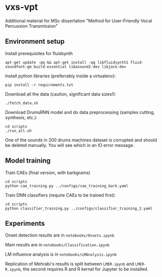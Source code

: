 # vxs-vpt

Additional material for MSc dissertation "Method for User-Friendly Vocal Percussion Transmission"

## Environment setup

Install prerequisites for fluidsynth

```
apt-get update -qq && apt-get install -qq libfluidsynth1 fluid-soundfont-gm build-essential libasound2-dev libjack-dev
```

Install python libraries (preferrably inside a virtualenv):
```
pip install -r requirements.txt
```

Download all the data (caution, significant data sizes!):
```
./fetch_data.sh
```

Download DrumsRNN model and do data preprocessing (samples cutting, synthesis, etc.):
```
cd scripts
./run_all.sh
```
One of the sounds in 200 drums machines dataset is corrupted and should be deleted manually. You will see which in an IO error message.

## Model training
Train CAEs (final version, with barkgrams)
```
cd scripts
python cae_training.py ../configs/cae_training_bark.yaml
```
Train DNN classifiers (require CAEs to be trained first):
```
cd scripts
python classifier_training.py ../configs/classifier_training_2.yaml
```

## Experiments
Onset detection results are in `notebooks/Onsets.ipynb`

Main results are in `notebooks/Classification.ipynb`

LM influence analysis is in `notebooks/LMAnalysis.ipynb`

Replication of Mehrabi's results is split between `LMER.ipynb` and `LMER-R.ipynb`, the second requires R and R kernel for Jupyter to be installed.
